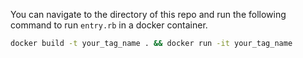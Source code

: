 
You can navigate to the directory of this repo and run the following command to run `entry.rb` in a docker container.

``` bash
docker build -t your_tag_name . && docker run -it your_tag_name
```